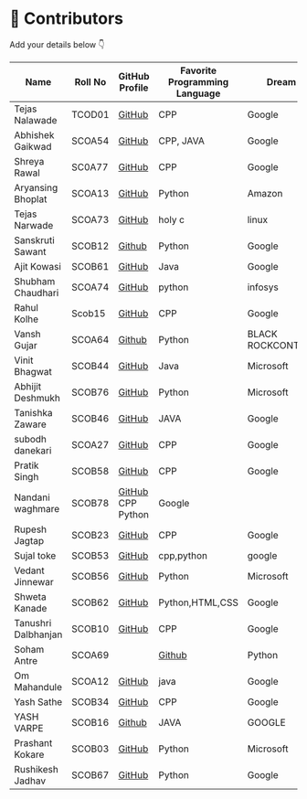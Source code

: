 # 👥 Contributors

Add your details below 👇

| Name            | Roll No | GitHub Profile                                                                 | Favorite Programming Language | Dream Company |
|-----------------|---------|--------------------------------------------------------------------------------|-------------------------------|---------------|
| Tejas Nalawade  | TCOD01  | [GitHub](https://github.com/Tejas-Santosh-Nalawade)                            | CPP                           | Google        |
| Abhishek Gaikwad| SCOA54  | [GitHub](https://github.com/abhi-7755/first-contribution.git)                  | CPP, JAVA                     | Google        |
| Shreya Rawal    | SC0A77  | [GitHub](https://github.com/shreyarawal6486-sketch)                            | CPP                           | Google        |
| Aryansing Bhoplat | SCOA13 | [GitHub](https://github.com/Aryan-Bhoplat) | Python | Amazon |
|Tejas Narwade|SCOA73|[GitHub](https://github.com/t9ja5)| holy c|linux|
| Sanskruti Sawant | SCOB12 |[Github](https://github.com/Sanskruti-Sawant)| Python | Google |
| Ajit Kowasi | SCOB61 | [GitHub](https://github.com/Ajit-Raju-Kowasi) | Java | Google |
|Shubham Chaudhari|SCOA74|[GitHub](https://github.com/shubham5400E)|python|infosys|
Rahul Kolhe | Scob15 | [GitHub](https://github.com/Rahulkolhe777) | CPP | Google |
|Vansh Gujar|SCOA64|[Github](https://github.com/Vansh936)|Python|BLACK ROCKCONTRIBUTORS.md|
| Vinit Bhagwat  | SCOB44 |[GitHub](https://github.com/vinitbhagwat) | Java | Microsoft |  
| Abhijit Deshmukh | SCOB76 | [GitHub](https://github.com/Abhijit5011) | Python | Microsoft |
| Tanishka Zaware| SCOB46 | [GitHub](https://github.com/tanishkazaware/github-_session-try.git) | JAVA | Google |
| subodh danekari | SCOA27| [GitHub](https://github.com/subodhdanekari/first-contribution.git) | CPP | Google |
| Pratik Singh | SCOB58 | [GitHub](https://github.com/Pratik168960) | CPP | Google |
| Nandani waghmare | SCOB78 | [GitHub](https://github.com/Nandaniwaghmare) CPP Python | Google |
| Rupesh Jagtap | SCOB23 | [GitHub](https://github.com/rupesh0001-tech) | CPP | Google |
| Sujal toke | SCOB53 | [GitHub](https://github.com/SujalTOke) | cpp,python | google |
| Vedant Jinnewar| SCOB56 | [GitHub](https://github.com/vedantstudio2006) | Python | Microsoft |
| Shweta Kanade | SCOB62 | [GitHub](https://github.com/shwetakanade121) | Python,HTML,CSS| Google |
| Tanushri Dalbhanjan | SCOB10 | [GitHub](https://github.com/Tanushri1307) | CPP | Google |
|Soham Antre|SCOA69||[Github](https://github.com/Soham007575)|Python|Nvidia|
|Om Mahandule|SCOA12|[GitHub](https://github.com/mahanduleom2-pixel)|java|Google|
| Yash Sathe | SCOB34 | [GitHub](https://github.com/BOLT2006) | CPP | Google |
YASH VARPE|SCOB16|[Github](https://github.com/yash-0120)|JAVA|GOOGLE|
| Prashant Kokare | SCOB03| [GitHub](https://github.com/Prashant-2008) | Python | Microsoft |
| Rushikesh Jadhav | SCOB67 | [GitHub](https://github.com/madmaxdobby) | Python | Google |
